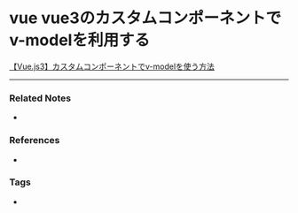 # vue vue3のカスタムコンポーネントでv-modelを利用する
[【Vue.js3】カスタムコンポーネントでv-modelを使う方法](https://tekrog.com/v-model-in-vue3/)

----
### Related Notes
- 

### References
- 

### Tags
- 
